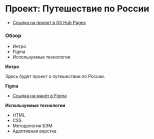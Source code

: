 # Проект: Путешествие по России
* [Ссылка на проект в Git Hub Pages](https://kramerale.github.io/russian-travel/)

### Обзор
* Интро
* Figma
* Используемые технологии

**Интро**

Здесь будет проект о путешествии по России.

**Figma**

* [Ссылка на макет в Figma](https://www.figma.com/file/5S2WSbEFL6awjVWJ0NWL8Q/Sprint-3_-Russia-_-desktop-mobile?node-id=28503%3A0)

**Используемые технологии**

* HTML
* CSS
* Методология БЭМ
* Адаптивная верстка
